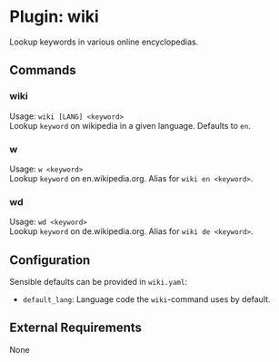Plugin: wiki
===
Lookup keywords in various online encyclopedias.

## Commands

### wiki
Usage: `wiki [LANG] <keyword>`  
Lookup `keyword` on wikipedia in a given language. Defaults to `en`.

### w
Usage: `w <keyword>`  
Lookup `keyword` on en.wikipedia.org. Alias for `wiki en <keyword>`.

### wd
Usage: `wd <keyword>`  
Lookup `keyword` on de.wikipedia.org. Alias for `wiki de <keyword>`.

## Configuration
Sensible defaults can be provided in `wiki.yaml`:  
- `default_lang`: Language code the `wiki`-command uses by default. 

## External Requirements
None
